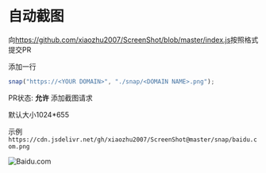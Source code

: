# 自动截图

向<https://github.com/xiaozhu2007/ScreenShot/blob/master/index.js>按照格式提交PR

添加一行

```javascript
snap("https://<YOUR DOMAIN>", "./snap/<DOMAIN NAME>.png");
```

PR状态: **允许** 添加截图请求

默认大小1024\*655

示例
`https://cdn.jsdelivr.net/gh/xiaozhu2007/ScreenShot@master/snap/baidu.com.png`

![Baidu.com](https://cdn.jsdelivr.net/gh/xiaozhu2007/ScreenShot@master/snap/baidu.com.png)
